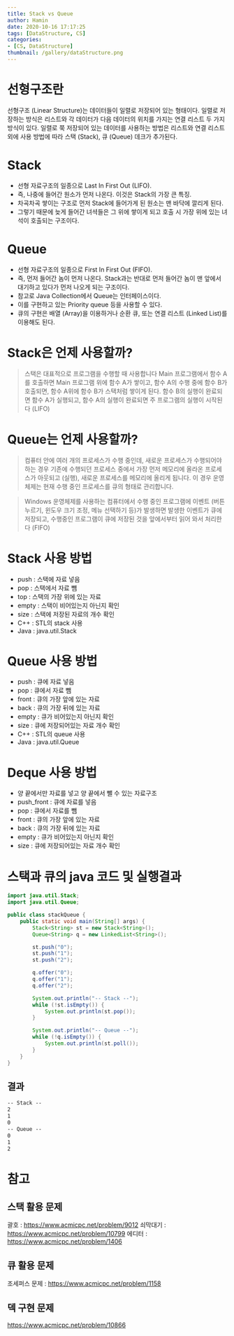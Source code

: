 ```yaml
---
title: Stack vs Queue
author: Hamin
date: 2020-10-16 17:17:25
tags: [DataStructure, CS]
categories: 
- [CS, DataStructure]
thumbnail: /gallery/dataStructure.png
---
```


# 선형구조란

선형구조 (Linear Structure)는 데이터들이 일렬로 저장되어 있는 형태이다.
일렬로 저장하는 방식은 리스트와 각 데이터가 다음 데이터의 위치를 가지는 연결 리스트 두 가지 방식이 있다. 일렬로 쭉 저장되어 있는 데이터를 사용하는 방법은 리스트와 연결 리스트 외에 사용 방법에 따라 스택 (Stack), 큐 (Queue) 데크가 추가된다.

<!--more-->

# Stack

- 선형 자료구조의 일종으로 Last In First Out (LIFO).
- 즉, 나중에 들어간 원소가 먼저 나온다. 이것은 Stack의 가장 큰 특징.
- 차곡차곡 쌓이는 구조로 먼저 Stack에 들어가게 된 원소는 맨 바닥에 깔리게 된다.
- 그렇기 때문에 늦게 들어간 녀셕들은 그 위에 쌓이게 되고 호출 시 가장 위에 있는 녀석이 호출되는 구조이다.

# Queue

- 선형 자료구조의 일종으로 First In First Out (FIFO).
- 즉, 먼저 들어간 놈이 먼저 나온다. Stack과는 반대로 먼저 들어간 놈이 맨 앞에서 대기하고 있다가 먼저 나오게 되는 구조이다.
- 참고로 Java Collection에서 Queue는 인터페이스이다.
- 이를 구현하고 있는 Priority queue 등을 사용할 수 있다.
- 큐의 구현은 배열 (Array)을 이용하거나 순환 큐, 또는 연결 리스트 (Linked List)를 이용해도 된다.

# Stack은 언제 사용할까?

> 스택은 대표적으로 프로그램을 수행할 때 사용합니다
> Main 프로그램에서 함수 A를 호출하면 Main 프로그램 위에 함수 A가 쌓이고, 함수 A의 수행 중에 함수 B가 호출되면, 함수 A위에 함수 B가 스택처럼 쌓이게 된다.
> 함수 B의 실행이 완료되면 함수 A가 실행되고, 함수 A의 실행이 완료되면 주 프로그램의 실행이 시작된다 (LIFO)

# Queue는 언제 사용할까?

> 컴퓨터 안에 여러 개의 프로세스가 수행 중인데, 새로운 프로세스가 수행되어야 하는 경우 기존에 수행되던 프로세스 중에서 가장 먼저 메모리에 올라온 프로세스가 아웃되고 (실행), 새로운 프로세스를 메모리에 올리게 됩니다. 이 경우 운영체제는 현재 수행 중인 프로세스를 큐의 형태로 관리합니다.

> Windows 운영체제를 사용하는 컴퓨터에서 수행 중인 프로그램에 이벤트 (버튼 누르기, 윈도우 크기 조정, 메뉴 선택하기 등)가 발생하면 발생한 이벤트가 큐에 저장되고, 수행중인 프로그램이 큐에 저장된 것을 앞에서부터 읽어 와서 처리한다 (FIFO)

# Stack 사용 방법

- push : 스택에 자료 넣음
- pop : 스택에서 자료 뺌
- top : 스택의 가장 위에 있는 자료
- empty : 스택이 비어있는지 아닌지 확인
- size : 스택에 저장된 자료의 개수 확인
- C++ : STL의 stack 사용
- Java : java.util.Stack

# Queue 사용 방법

- push : 큐에 자료 넣음
- pop : 큐에서 자료 뺌
- front : 큐의 가장 앞에 있는 자료
- back : 큐의 가장 뒤에 있는 자료
- empty : 큐가 비어있는지 아닌지 확인
- size : 큐에 저장되어있는 자료 개수 확인
- C++ : STL의 queue 사용
- Java : java.util.Queue

# Deque 사용 방법

- 양 끝에서만 자료를 넣고 양 끝에서 뺄 수 있는 자료구조
- push_front : 큐에 자료를 넣음
- pop : 큐에서 자료를 뺌
- front : 큐의 가장 앞에 있는 자료
- back : 큐의 가장 뒤에 있는 자료
- empty : 큐가 비어있는지 아닌지 확인
- size : 큐에 저장되어있는 자료 개수 확인

# 스택과 큐의 java 코드 및 실행결과

~~~java
import java.util.Stack;
import java.util.Queue;

public class stackQueue {
    public static void main(String[] args) {
        Stack<String> st = new Stack<String>();
        Queue<String> q = new LinkedList<String>();

        st.push("0");
        st.push("1"); 
        st.push("2");

        q.offer("0");
        q.offer("1");
        q.offer("2");

        System.out.println("-- Stack --");
        while (!st.isEmpty()) {
            System.out.println(st.pop());
        }

        System.out.println("-- Queue --");
        while (!q.isEmpty()) {
            System.out.println(st.poll());
        }
    }
}
~~~

## 결과

~~~markdown
-- Stack --
2
1
0
-- Queue --
0
1
2
~~~

# 참고

## 스택 활용 문제

괄호 : https://www.acmicpc.net/problem/9012
쇠막대기 : https://www.acmicpc.net/problem/10799
에디터 : https://www.acmicpc.net/problem/1406

## 큐 활용 문제

조세퍼스 문제 : https://www.acmicpc.net/problem/1158

## 덱 구현 문제
https://www.acmicpc.net/problem/10866